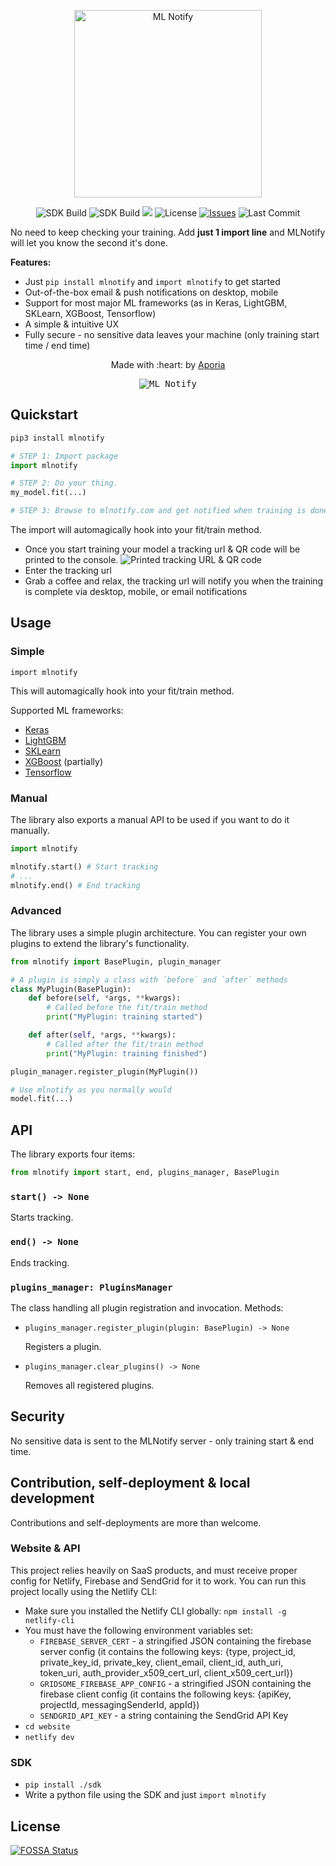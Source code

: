 <p align="center">
<img alt="ML Notify" src="docs/assets/logo-with-text.svg" width="300">
</p>

<p align="center">
  <img alt="SDK Build" src="https://img.shields.io/pypi/v/mlnotify.svg">
  <img alt="SDK Build" src="https://img.shields.io/github/workflow/status/aporia-ai/mlnotify/Bump%20Version/main?label=sdk%20build">
  <a href="https://app.fossa.com/projects/git%2Bgithub.com%2Faporia-ai%2Fmlnotify?ref=badge_shield" alt="FOSSA Status"><img src="https://app.fossa.com/api/projects/git%2Bgithub.com%2Faporia-ai%2Fmlnotify.svg?type=shield"/></a>
  <img src="https://img.shields.io/github/license/aporia-ai/mlnotify" alt="License">
  <a href="https://github.com/aporia-ai/mlnotify/issues"><img src="https://img.shields.io/github/issues/aporia-ai/mlnotify" alt="Issues"></a>
  <img src="https://img.shields.io/github/last-commit/aporia-ai/mlnotify" alt="Last Commit">

  <!-- The Netlify badge is disabled since it's bugged. For more details: -->
  <!-- https://answers.netlify.com/t/status-badge-incorrectly-shows-failing-when-deploy-is-auto-cancelled/7316/26 -->
  <!-- <a href="https://app.netlify.com/sites/mlnotify/deploys" alt="Website Deploy Status"><img src="https://api.netlify.com/api/v1/badges/a832ff7a-83aa-4c70-99b1-f812ae4bc3d8/deploy-status"/></a> -->
</p>

No need to keep checking your training. Add <strong>just 1 import line</strong> and MLNotify will let you know the second it's done.

**Features:**

- Just `pip install mlnotify` and `import mlnotify` to get started
- Out-of-the-box email & push notifications on desktop, mobile
- Support for most major ML frameworks (as in Keras, LightGBM, SKLearn, XGBoost, Tensorflow)
- A simple & intuitive UX
- Fully secure - no sensitive data leaves your machine (only training start time / end time)

<p align="center">Made with :heart: by <a href="https://aporia.com" target="_blank">Aporia</a></p>

<p align="center">
  <kbd>
    <img alt="ML Notify" src="docs/assets/usage.gif">
  </kbd>
</p>

## Quickstart

```bash
pip3 install mlnotify
```

```python
# STEP 1: Import package
import mlnotify

# STEP 2: Do your thing.
my_model.fit(...)

# STEP 3: Browse to mlnotify.com and get notified when training is done!
```

The import will automagically hook into your fit/train method.
- Once you start training your model a tracking url & QR code will be printed to the console.
  ![Printed tracking URL & QR code](docs/assets/printed-tracking-url-and-qr-code.png)
- Enter the tracking url
- Grab a coffee and relax, the tracking url will notify you when the training is complete via desktop, mobile, or email notifications

## Usage

### Simple

`import mlnotify`

This will automagically hook into your fit/train method.

Supported ML frameworks:

- [Keras](https://keras.io/)
- [LightGBM](https://github.com/microsoft/LightGBM)
- [SKLearn](http://scikit-learn.org/stable/)
- [XGBoost](https://xgboost.readthedocs.io/en/latest/) (partially)
- [Tensorflow](https://www.tensorflow.org/)

### Manual

The library also exports a manual API to be used if you want to do it manually.

```python
import mlnotify

mlnotify.start() # Start tracking
# ...
mlnotify.end() # End tracking
```

### Advanced

The library uses a simple plugin architecture. You can register your own plugins to extend the library's functionality.

```python
from mlnotify import BasePlugin, plugin_manager

# A plugin is simply a class with `before` and `after` methods
class MyPlugin(BasePlugin):
    def before(self, *args, **kwargs):
        # Called before the fit/train method
        print("MyPlugin: training started")

    def after(self, *args, **kwargs):
        # Called after the fit/train method
        print("MyPlugin: training finished")

plugin_manager.register_plugin(MyPlugin())

# Use mlnotify as you normally would
model.fit(...)
```

## API

The library exports four items:
```python
from mlnotify import start, end, plugins_manager, BasePlugin
```
### `start() -> None`

Starts tracking.
### `end() -> None`

Ends tracking.

### `plugins_manager: PluginsManager`

The class handling all plugin registration and invocation.
Methods:

- `plugins_manager.register_plugin(plugin: BasePlugin) -> None`

  Registers a plugin.

- `plugins_manager.clear_plugins() -> None`

  Removes all registered plugins.

## Security
No sensitive data is sent to the MLNotify server - only training start & end time.

## Contribution, self-deployment & local development
Contributions and self-deployments are more than welcome.
### Website & API

This project relies heavily on SaaS products, and must receive proper config for Netlify, Firebase and SendGrid for it to work. You can run this project locally using the Netlify CLI:

- Make sure you installed the Netlify CLI globally: `npm install -g netlify-cli`
- You must have the following environment variables set:
  - `FIREBASE_SERVER_CERT` - a stringified JSON containing the firebase server config (it contains the following keys: {type, project_id, private_key_id, private_key, client_email, client_id, auth_uri, token_uri, auth_provider_x509_cert_url, client_x509_cert_url})
  - `GRIDSOME_FIREBASE_APP_CONFIG` - a stringified JSON containing the firebase client config (it contains the following keys: {apiKey, projectId, messagingSenderId, appId})
  - `SENDGRID_API_KEY` - a string containing the SendGrid API Key
- `cd website`
- `netlify dev`

### SDK

- `pip install ./sdk`
- Write a python file using the SDK and just `import mlnotify`

## License

[![FOSSA Status](https://app.fossa.com/api/projects/git%2Bgithub.com%2Faporia-ai%2Fmlnotify.svg?type=large)](https://app.fossa.com/projects/git%2Bgithub.com%2Faporia-ai%2Fmlnotify?ref=badge_large)
